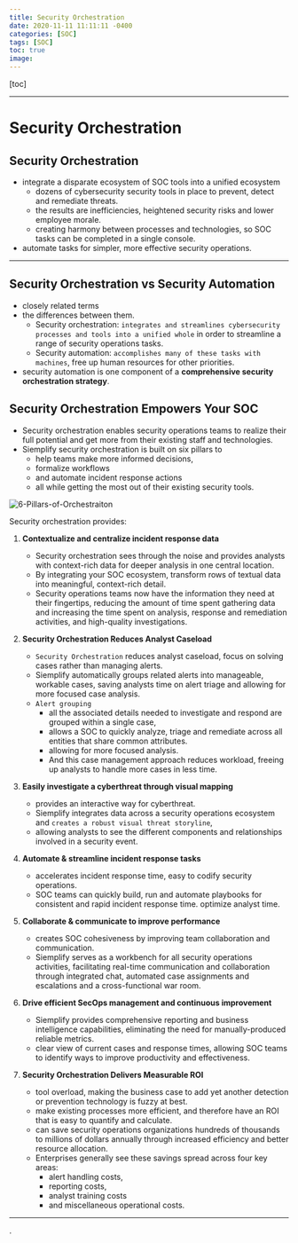 ```yaml
---
title: Security Orchestration
date: 2020-11-11 11:11:11 -0400
categories: [SOC]
tags: [SOC]
toc: true
image:
---
```


[toc]

---


# Security Orchestration

## Security Orchestration

- integrate a disparate ecosystem of SOC tools into a unified ecosystem
  - dozens of cybersecurity security tools in place to prevent, detect and remediate threats.
  - the results are inefficiencies, heightened security risks and lower employee morale.
  - creating harmony between processes and technologies, so SOC tasks can be completed in a single console.
- automate tasks for simpler, more effective security operations.

---

## Security Orchestration vs Security Automation
- closely related terms
- the differences between them.
  - Security orchestration: `integrates and streamlines cybersecurity processes and tools into a unified whole` in order to streamline a range of security operations tasks.
  - Security automation: `accomplishes many of these tasks with machines`, free up human resources for other priorities.
- security automation is one component of a **comprehensive security orchestration strategy**.


## Security Orchestration Empowers Your SOC
- Security orchestration enables security operations teams to realize their full potential and get more from their existing staff and technologies.
- Siemplify security orchestration is built on six pillars to
  - help teams make more informed decisions,
  - formalize workflows
  - and automate incident response actions
  - all while getting the most out of their existing security tools.

![6-Pillars-of-Orchestraiton](https://i.imgur.com/CldEHAE.png)

Security orchestration provides:

1. **Contextualize and centralize incident response data**
   - Security orchestration sees through the noise and provides analysts with context-rich data for deeper analysis in one central location.
   - By integrating your SOC ecosystem, transform rows of textual data into meaningful, context-rich detail.
   - Security operations teams now have the information they need at their fingertips, reducing the amount of time spent gathering data and increasing the time spent on analysis, response and remediation activities, and high-quality investigations.

2. **Security Orchestration Reduces Analyst Caseload**
   - `Security Orchestration` reduces analyst caseload, focus on solving cases rather than managing alerts.
   - Siemplify automatically groups related alerts into manageable, workable cases, saving analysts time on alert triage and allowing for more focused case analysis.
   - `Alert grouping`
     - all the associated details needed to investigate and respond are grouped within a single case,
     - allows a SOC to quickly analyze, triage and remediate across all entities that share common attributes.
     - allowing for more focused analysis.
     - And this case management approach reduces workload, freeing up analysts to handle more cases in less time.


3. **Easily investigate a cyberthreat through visual mapping**
   - provides an interactive way for cyberthreat.
   - Siemplify integrates data across a security operations ecosystem and `creates a robust visual threat storyline`,
   - allowing analysts to see the different components and relationships involved in a security event.


4. **Automate & streamline incident response tasks**
    - accelerates incident response time, easy to codify security operations.
    - SOC teams can quickly build, run and automate playbooks for consistent and rapid incident response time.  optimize analyst time.


5. **Collaborate & communicate to improve performance**
    - creates SOC cohesiveness by improving team collaboration and communication.
    - Siemplify serves as a workbench for all security operations activities, facilitating real-time communication and collaboration through integrated chat, automated case assignments and escalations and a cross-functional war room.


6. **Drive efficient SecOps management and continuous improvement**
    - Siemplify provides comprehensive reporting and business intelligence capabilities, eliminating the need for manually-produced reliable metrics.
    - clear view of current cases and response times, allowing SOC teams to identify ways to improve productivity and effectiveness.

7. **Security Orchestration Delivers Measurable ROI**
    - tool overload, making the business case to add yet another detection or prevention technology is fuzzy at best.
    - make existing processes more efficient, and therefore have an ROI that is easy to quantify and calculate.
    - can save security operations organizations hundreds of thousands to millions of dollars annually through increased efficiency and better resource allocation.
    - Enterprises generally see these savings spread across four key areas:
      - alert handling costs,
      - reporting costs,
      - analyst training costs
      - and miscellaneous operational costs.

---







.
